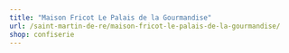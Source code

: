 ```yaml
---
title: "Maison Fricot Le Palais de la Gourmandise"
url: /saint-martin-de-re/maison-fricot-le-palais-de-la-gourmandise/
shop: confiserie
---
```

